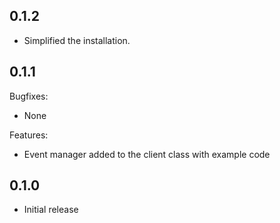 ## 0.1.2

  - Simplified the installation.

## 0.1.1

Bugfixes:

  - None

Features:

  - Event manager added to the client class with example code

## 0.1.0

  - Initial release
